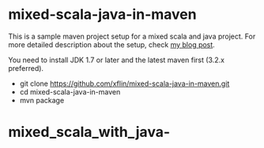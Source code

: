 mixed-scala-java-in-maven
=========================

This is a sample maven project setup for a mixed scala and java project. For more detailed description about the setup, check [my blog post](http://xflin.blogspot.com/2013/08/mixed-scala-and-java-in-maven-project.html).

You need to install JDK 1.7 or later and the latest maven first (3.2.x preferred).

+ git clone https://github.com/xflin/mixed-scala-java-in-maven.git
+ cd mixed-scala-java-in-maven
+ mvn package
# mixed_scala_with_java-
